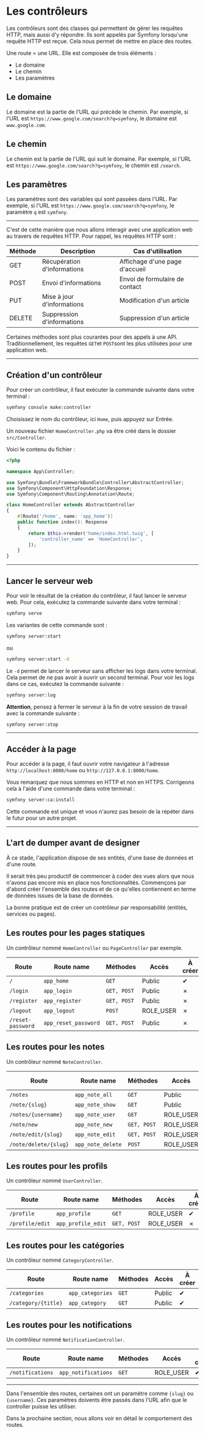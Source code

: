 # Les contrôleurs

Les contrôleurs sont des classes qui permettent de gérer les requêtes HTTP, mais aussi d'y répondre. Ils sont appelés par Symfony lorsqu'une requête HTTP est reçue. Cela nous permet de mettre en place des routes.

Une route = une URL. Elle est composée de trois éléments :

- Le domaine
- Le chemin
- Les paramètres

## Le domaine

Le domaine est la partie de l'URL qui précède le chemin. Par exemple, si l'URL est `https://www.google.com/search?q=symfony`, le domaine est `www.google.com`.

## Le chemin

Le chemin est la partie de l'URL qui suit le domaine. Par exemple, si l'URL est `https://www.google.com/search?q=symfony`, le chemin est `/search`.

## Les paramètres

Les paramètres sont des variables qui sont passées dans l'URL. Par exemple, si l'URL est `https://www.google.com/search?q=symfony`, le paramètre `q` est `symfony`.

---

C'est de cette manière que nous allons interagir avec une application web au travers de requêtes HTTP. Pour rappel, les requêtes HTTP sont :

| Méthode | Description | Cas d'utilisation |
| --- | --- | --- |
| GET | Récupération d'informations | Affichage d'une page d'accueil |
| POST | Envoi d'informations | Envoi de formulaire de contact |
| PUT | Mise à jour d'informations | Modification d'un article |
| DELETE | Suppression d'informations | Suppression d'un article |

Certaines méthodes sont plus courantes pour des appels à une API. Traditionnellement, les requêtes `GET`et `POST`sont les plus utilisées pour une application web.

---

## Création d'un contrôleur

Pour créer un contrôleur, il faut exécuter la commande suivante dans votre terminal :

```bash
symfony console make:controller
```
Choisissez le nom du contrôleur, ici `Home`, puis appuyez sur Entrée.

Un nouveau fichier `HomeController.php` va être créé dans le dossier `src/Controller`.

Voici le contenu du fichier :

```php
<?php

namespace App\Controller;

use Symfony\Bundle\FrameworkBundle\Controller\AbstractController;
use Symfony\Component\HttpFoundation\Response;
use Symfony\Component\Routing\Annotation\Route;

class HomeController extends AbstractController
{
    #[Route('/home', name: 'app_home')]
    public function index(): Response
    {
        return $this->render('home/index.html.twig', [
            'controller_name' => 'HomeController',
        ]);
    }
}
```

---

## Lancer le serveur web

Pour voir le résultat de la création du contrôleur, il faut lancer le serveur web. Pour cela, exécutez la commande suivante dans votre terminal :

```bash
symfony serve
```

Les variantes de cette commande sont :

```bash
symfony server:start
```

ou

```bash
symfony server:start -d
```

Le `-d` permet de lancer le serveur sans afficher les logs dans votre terminal. Cela permet de ne pas avoir à ouvrir un second terminal. Pour voir les logs dans ce cas, exécutez la commande suivante :

```bash
symfony server:log
```

**Attention**, pensez à fermer le serveur à la fin de votre session de travail avec la commande suivante :

```bash
symfony server:stop
```

---

## Accéder à la page

Pour accéder à la page, il faut ouvrir votre navigateur à l'adresse `http://localhost:8000/home` ou `http://127.0.0.1:8000/home`.

Vous remarquez que nous sommes en HTTP et non en HTTPS. Corrigeons cela à l'aide d'une commande dans votre terminal :

```bash
symfony server:ca:install
```

Cette commande est unique et vous n'aurez pas besoin de la répéter dans le futur pour un autre projet.

---

## L'art de dumper avant de designer

À ce stade, l'application dispose de ses entités, d'une base de données et d'une route.

Il serait très peu productif de commencer à coder des vues alors que nous n'avons pas encore mis en place nos fonctionnalités. Commençons par d'abord créer l'ensemble des routes et de ce qu'elles contiennent en terme de données issues de la base de données.

La bonne pratique est de créer un contrôleur par responsabilité (entités, services ou pages).

## Les routes pour les pages statiques

Un contrôleur nommé `HomeController` ou `PageController` par exemple.

| Route | Route name | Méthodes | Accès | À créer |
| --- | --- | --- | --- | --- |
| `/` | `app_home` | `GET` | Public | ✔ |
| `/login` | `app_login` | `GET, POST` | Public | ✗ |
| `/register` | `app_register` | `GET, POST` | Public | ✗ |
| `/logout` | `app_logout` | `POST` | ROLE_USER | ✗ |
| `/reset-password` | `app_reset_password` | `GET, POST` | Public | ✗ |

## Les routes pour les notes

Un contrôleur nommé `NoteController`.

| Route | Route name | Méthodes | Accès | À créer |
| --- | --- | --- | --- | --- |
| `/notes` | `app_note_all` | `GET` | Public | ✔ |
| `/note/{slug}` | `app_note_show` | `GET` | Public | ✔ |
| `/notes/{username}` | `app_note_user` | `GET` | ROLE_USER | ✗ |
| `/note/new` | `app_note_new` | `GET, POST` | ROLE_USER | ✗ |
| `/note/edit/{slug}` | `app_note_edit` | `GET, POST` | ROLE_USER | ✗ |
| `/note/delete/{slug}` | `app_note_delete` | `POST` | ROLE_USER | ✗ |

## Les routes pour les profils

Un contrôleur nommé `UserController`.

| Route | Route name | Méthodes | Accès | À créer |
| --- | --- | --- | --- | --- |
| `/profile` | `app_profile` | `GET` | ROLE_USER | ✔ |
| `/profile/edit` | `app_profile_edit` | `GET, POST` | ROLE_USER | ✗ |

## Les routes pour les catégories

Un contrôleur nommé `CategoryController`.

| Route | Route name | Méthodes | Accès | À créer |
| --- | --- | --- | --- | --- |
| `/categories` | `app_categories` | `GET` | Public | ✔ |
| `/category/{title}` | `app_category` | `GET` | Public | ✔ |

## Les routes pour les notifications

Un contrôleur nommé `NotificationController`.

| Route | Route name | Méthodes | Accès | À créer |
| --- | --- | --- | --- | --- |
| `/notifications` | `app_notifications` | `GET` | ROLE_USER | ✔ |

---

Dans l'ensemble des routes, certaines ont un paramètre comme `{slug}` ou `{username}`. Ces paramètres doivents être passés dans l'URL afin que le controller puisse les utiliser.

Dans la prochaine section, nous allons voir en détail le comportement des routes.